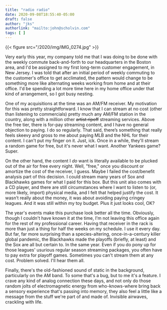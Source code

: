```yaml
---
title: "radio radio"
date: 2020-09-08T18:55:40-05:00
draft: false
author: "jks"
authorlink: "mailto:john@scholvin.com"
tags: [ ]
---
```


{{< figure src="/2020/img/IMG_0274.jpg" >}}

Very early this year, my company told me that I was doing to be done with the weekly commute back-and-forth to our headquarters in the Boston area, and I'd be assigned to my first long-term customer engagement, in New Jersey. I was told that after an initial period of weekly commuting to the customer's office to get acclimated, the pattern would change to be something more like alternating weeks working from home and at their office. I'd be spending a lot more time here in my home office under that kind of arrangement, so I got busy nesting.

One of my acquisitions at the time was an AM/FM receiver. My motivation for this was pretty straightforward. I know that I can stream at no cost (other than listening to commercials) pretty much any AM/FM station in the country, along with a million other ~~artist ripoff~~ streaming services. Above the free tier, there is for-pay streaming content, and I have no general objection to paying. I do so regularly. That said, there’s something that really feels skeevy and gross to me about paying MLB and the NHL for their content. I can't put my finger on it. Just, ick. Once in a while, they'll stream a random game for free, but it's never what I want. Another Yankees game? Super.

On the other hand, the content I *do* want is literally available to be plucked out of the air for free every night. Well, "free," once you discount or amortize the cost of the receiver, I guess. Maybe I failed the cost/benefit analysis part of this decision. I could stream many years of Sox and Blackhawks games for what I paid for this box. But this unit also comes with a CD player, and there are still circumstances where I want to listen to (or, more likely, import) physical media, and I felt that helped justify the cost. It wasn’t really about the money, it was about avoiding paying cringey leagues. And it was still within my toy budget. Plus it just looks cool, OK?

The year's events make this purchase look better all the time. Obviously, though I couldn't have known it at the time, I'm not leaving this office again for the rest of my professional career. Having that receiver in the rack is more than just a thing for half the weeks on my schedule. I use it every day. But far, far more surprising than a species-altering, once-in-a-century killer global pandemic, the Blackhawks made the playoffs (briefly, at least) and the Sox are all but certain to. In the same year. Even if you do pony up for those leagues' usurious regular season streaming packages, you often have to pay extra for playoff games. Sometimes you can't stream them at any cost. Problem solved. I'll hear them all.

Finally, there's the old-fashioned sound of static in the background, particularly on the AM band. To some that's a bug, but to me it's a feature. I crave any kind of analog connection these days, and not only do those random jolts of electromagnetic energy from who-knows-where bring back a sensory experience that's passing into memory, they also feel a little like a message from the stuff we're part of and made of. Invisible airwaves, crackling with life.
